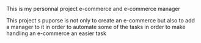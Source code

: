 This is my personnal project e-commerce and e-commerce manager

This project s puporse is not only to create an e-commerce but also to add a manager to it in order to automate some of the tasks in order to make handling an e-commerce an easier task